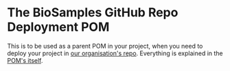 # The BioSamples GitHub Repo Deployment POM

This is to be used as a parent POM in your project, when you need to deploy your project in [our organisation's repo](https://raw.githubusercontent.com/EBIBioSamples/EBIBioSamples.github.io/maven-repo). Everything is explained in the [POM's itself](pom.xml).
